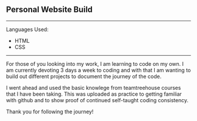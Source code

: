 ## Personal Website Build
----
Languages Used:
- HTML
- CSS
---
For those of you looking into my work, I am learning to code on my own. I am currently devoting 3 days a week to coding and with that I am wanting to build out different projects to document the journey of the code. 

I went ahead and used the basic knowlege from teamtreehouse courses that I have been taking. This was uploaded as practice to getting familiar with github and to show proof of continued self-taught coding consistency. 

Thank you for following the journey!


